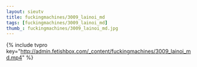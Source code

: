 ```yaml
--- 
layout: sieutv
title: fuckingmachines/3009_lainoi_md
tags: [fuckingmachines/3009_lainoi_md]
thumb_: fuckingmachines/3009_lainoi_md.jpg
---
```

{% include tvpro key="http://admin.fetishbox.com/_content/fuckingmachines/3009_lainoi_md.mp4" %} 
